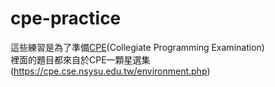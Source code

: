 # cpe-practice
這些練習是為了準備[CPE](https://cpe.cse.nsysu.edu.tw/index.php)(Collegiate Programming Examination)<br />
裡面的題目都來自於CPE一顆星選集 (<a>https://cpe.cse.nsysu.edu.tw/environment.php)<br />
